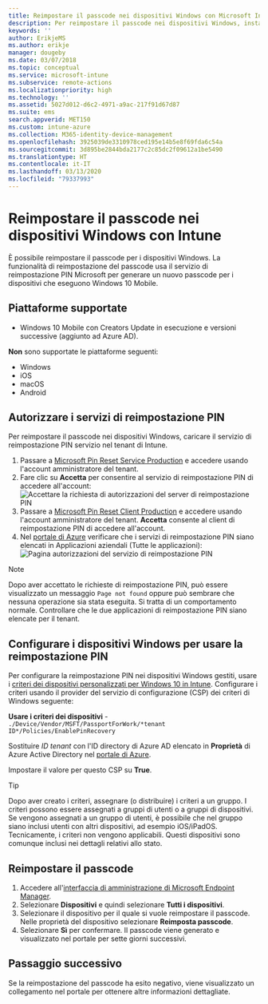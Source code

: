 ```yaml
---
title: Reimpostare il passcode nei dispositivi Windows con Microsoft Intune - Azure | Microsoft Docs
description: Per reimpostare il passcode nei dispositivi Windows, installare il servizio di reimpostazione PIN Microsoft e il client di reimpostazione PIN Microsoft, creare i criteri dei dispositivi tramite l'ID directory di Azure Active Directory e reimpostare il passcode nel portale di Azure usando Microsoft Intune.
keywords: ''
author: ErikjeMS
ms.author: erikje
manager: dougeby
ms.date: 03/07/2018
ms.topic: conceptual
ms.service: microsoft-intune
ms.subservice: remote-actions
ms.localizationpriority: high
ms.technology: ''
ms.assetid: 5027d012-d6c2-4971-a9ac-217f91d67d87
ms.suite: ems
search.appverid: MET150
ms.custom: intune-azure
ms.collection: M365-identity-device-management
ms.openlocfilehash: 3925039de3310978ced195e14b5e8f69fda6c54a
ms.sourcegitcommit: 3d895be2844bda2177c2c85dc2f09612a1be5490
ms.translationtype: HT
ms.contentlocale: it-IT
ms.lasthandoff: 03/13/2020
ms.locfileid: "79337993"
---
```

# <a name="reset-the-passcode-on-windows-devices-using-intune"></a>Reimpostare il passcode nei dispositivi Windows con Intune

È possibile reimpostare il passcode per i dispositivi Windows. La funzionalità di reimpostazione del passcode usa il servizio di reimpostazione PIN Microsoft per generare un nuovo passcode per i dispositivi che eseguono Windows 10 Mobile. 

## <a name="supported-platforms"></a>Piattaforme supportate

- Windows 10 Mobile con Creators Update in esecuzione e versioni successive (aggiunto ad Azure AD).

**Non** sono supportate le piattaforme seguenti:
- Windows
- iOS
- macOS
- Android

## <a name="authorize-the-pin-reset-services"></a>Autorizzare i servizi di reimpostazione PIN

Per reimpostare il passcode nei dispositivi Windows, caricare il servizio di reimpostazione PIN servizio nel tenant di Intune.

1. Passare a [Microsoft Pin Reset Service Production](https://login.windows.net/common/oauth2/authorize?response_type=code&client_id=b8456c59-1230-44c7-a4a2-99b085333e84&resource=https%3A%2F%2Fgraph.windows.net&redirect_uri=https%3A%2F%2Fcred.microsoft.com&state=e9191523-6c2f-4f1d-a4f9-c36f26f89df0&prompt=admin_consent) e accedere usando l'account amministratore del tenant.
2. Fare clic su **Accetta** per consentire al servizio di reimpostazione PIN di accedere all'account: ![Accettare la richiesta di autorizzazioni del server di reimpostazione PIN](./media/device-windows-pin-reset/pin-reset-service-home-screen.png)
3. Passare a [Microsoft Pin Reset Client Production](https://login.windows.net/common/oauth2/authorize?response_type=code&client_id=9115dd05-fad5-4f9c-acc7-305d08b1b04e&resource=https%3A%2F%2Fcred.microsoft.com%2F&redirect_uri=ms-appx-web%3A%2F%2FMicrosoft.AAD.BrokerPlugin%2F9115dd05-fad5-4f9c-acc7-305d08b1b04e&state=6765f8c5-f4a7-4029-b667-46a6776ad611&prompt=admin_consent) e accedere usando l'account amministratore del tenant. **Accetta** consente al client di reimpostazione PIN di accedere all'account.
4. Nel [portale di Azure](https://portal.azure.com) verificare che i servizi di reimpostazione PIN siano elencati in Applicazioni aziendali (Tutte le applicazioni): ![Pagina autorizzazioni del servizio di reimpostazione PIN](./media/device-windows-pin-reset/pin-reset-service-application.png)

> [!NOTE]
> Dopo aver accettato le richieste di reimpostazione PIN, può essere visualizzato un messaggio `Page not found` oppure può sembrare che nessuna operazione sia stata eseguita. Si tratta di un comportamento normale. Controllare che le due applicazioni di reimpostazione PIN siano elencate per il tenant.

## <a name="configure-windows-devices-to-use-pin-reset"></a>Configurare i dispositivi Windows per usare la reimpostazione PIN

Per configurare la reimpostazione PIN nei dispositivi Windows gestiti, usare i [criteri dei dispositivi personalizzati per Windows 10 in Intune](../configuration/custom-settings-windows-10.md). Configurare i criteri usando il provider del servizio di configurazione (CSP) dei criteri di Windows seguente:

**Usare i criteri dei dispositivi** - `./Device/Vendor/MSFT/PassportForWork/*tenant ID*/Policies/EnablePinRecovery`

Sostituire *ID tenant* con l'ID directory di Azure AD elencato in **Proprietà** di Azure Active Directory nel [portale di Azure](https://portal.azure.com).

Impostare il valore per questo CSP su **True**.

> [!TIP]
> Dopo aver creato i criteri, assegnare (o distribuire) i criteri a un gruppo. I criteri possono essere assegnati a gruppi di utenti o a gruppi di dispositivi. Se vengono assegnati a un gruppo di utenti, è possibile che nel gruppo siano inclusi utenti con altri dispositivi, ad esempio iOS/iPadOS. Tecnicamente, i criteri non vengono applicabili. Questi dispositivi sono comunque inclusi nei dettagli relativi allo stato.

## <a name="reset-the-passcode"></a>Reimpostare il passcode

1. Accedere all'[interfaccia di amministrazione di Microsoft Endpoint Manager](https://go.microsoft.com/fwlink/?linkid=2109431). 
2. Selezionare **Dispositivi** e quindi selezionare **Tutti i dispositivi**.
3. Selezionare il dispositivo per il quale si vuole reimpostare il passcode. Nelle proprietà del dispositivo selezionare **Reimposta passcode**.
4. Selezionare **Sì** per confermare. Il passcode viene generato e visualizzato nel portale per sette giorni successivi.

## <a name="next-step"></a>Passaggio successivo

Se la reimpostazione del passcode ha esito negativo, viene visualizzato un collegamento nel portale per ottenere altre informazioni dettagliate.
